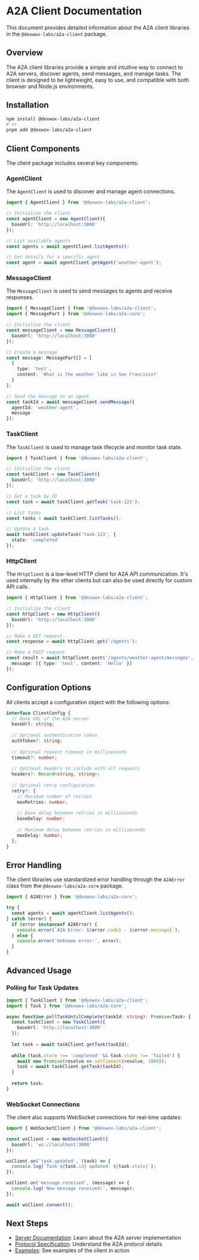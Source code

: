 # A2A Client Documentation

This document provides detailed information about the A2A client libraries in the `@dexwox-labs/a2a-client` package.

## Overview

The A2A client libraries provide a simple and intuitive way to connect to A2A servers, discover agents, send messages, and manage tasks. The client is designed to be lightweight, easy to use, and compatible with both browser and Node.js environments.

## Installation

```bash
npm install @dexwox-labs/a2a-client
# or
pnpm add @dexwox-labs/a2a-client
```

## Client Components

The client package includes several key components:

### AgentClient

The `AgentClient` is used to discover and manage agent connections.

```typescript
import { AgentClient } from '@dexwox-labs/a2a-client';

// Initialize the client
const agentClient = new AgentClient({
  baseUrl: 'http://localhost:3000'
});

// List available agents
const agents = await agentClient.listAgents();

// Get details for a specific agent
const agent = await agentClient.getAgent('weather-agent');
```

### MessageClient

The `MessageClient` is used to send messages to agents and receive responses.

```typescript
import { MessageClient } from '@dexwox-labs/a2a-client';
import { MessagePart } from '@dexwox-labs/a2a-core';

// Initialize the client
const messageClient = new MessageClient({
  baseUrl: 'http://localhost:3000'
});

// Create a message
const message: MessagePart[] = [
  {
    type: 'text',
    content: 'What is the weather like in San Francisco?'
  }
];

// Send the message to an agent
const taskId = await messageClient.sendMessage({
  agentId: 'weather-agent',
  message
});
```

### TaskClient

The `TaskClient` is used to manage task lifecycle and monitor task state.

```typescript
import { TaskClient } from '@dexwox-labs/a2a-client';

// Initialize the client
const taskClient = new TaskClient({
  baseUrl: 'http://localhost:3000'
});

// Get a task by ID
const task = await taskClient.getTask('task-123');

// List tasks
const tasks = await taskClient.listTasks();

// Update a task
await taskClient.updateTask('task-123', {
  state: 'completed'
});
```

### HttpClient

The `HttpClient` is a low-level HTTP client for A2A API communication. It's used internally by the other clients but can also be used directly for custom API calls.

```typescript
import { HttpClient } from '@dexwox-labs/a2a-client';

// Initialize the client
const httpClient = new HttpClient({
  baseUrl: 'http://localhost:3000'
});

// Make a GET request
const response = await httpClient.get('/agents');

// Make a POST request
const result = await httpClient.post('/agents/weather-agent/messages', {
  message: [{ type: 'text', content: 'Hello' }]
});
```

## Configuration Options

All clients accept a configuration object with the following options:

```typescript
interface ClientConfig {
  // Base URL of the A2A server
  baseUrl: string;
  
  // Optional authentication token
  authToken?: string;
  
  // Optional request timeout in milliseconds
  timeout?: number;
  
  // Optional headers to include with all requests
  headers?: Record<string, string>;
  
  // Optional retry configuration
  retry?: {
    // Maximum number of retries
    maxRetries: number;
    
    // Base delay between retries in milliseconds
    baseDelay: number;
    
    // Maximum delay between retries in milliseconds
    maxDelay: number;
  };
}
```

## Error Handling

The client libraries use standardized error handling through the `A2AError` class from the `@dexwox-labs/a2a-core` package.

```typescript
import { A2AError } from '@dexwox-labs/a2a-core';

try {
  const agents = await agentClient.listAgents();
} catch (error) {
  if (error instanceof A2AError) {
    console.error(`A2A Error: ${error.code} - ${error.message}`);
  } else {
    console.error('Unknown error:', error);
  }
}
```

## Advanced Usage

### Polling for Task Updates

```typescript
import { TaskClient } from '@dexwox-labs/a2a-client';
import { Task } from '@dexwox-labs/a2a-core';

async function pollTaskUntilComplete(taskId: string): Promise<Task> {
  const taskClient = new TaskClient({
    baseUrl: 'http://localhost:3000'
  });
  
  let task = await taskClient.getTask(taskId);
  
  while (task.state !== 'completed' && task.state !== 'failed') {
    await new Promise(resolve => setTimeout(resolve, 1000));
    task = await taskClient.getTask(taskId);
  }
  
  return task;
}
```

### WebSocket Connections

The client also supports WebSocket connections for real-time updates:

```typescript
import { WebSocketClient } from '@dexwox-labs/a2a-client';

const wsClient = new WebSocketClient({
  baseUrl: 'ws://localhost:3000'
});

wsClient.on('task.updated', (task) => {
  console.log(`Task ${task.id} updated: ${task.state}`);
});

wsClient.on('message.received', (message) => {
  console.log('New message received:', message);
});

await wsClient.connect();
```

## Next Steps

- [Server Documentation](./server.md): Learn about the A2A server implementation
- [Protocol Specification](./protocol.md): Understand the A2A protocol details
- [Examples](../examples/README.md): See examples of the client in action
